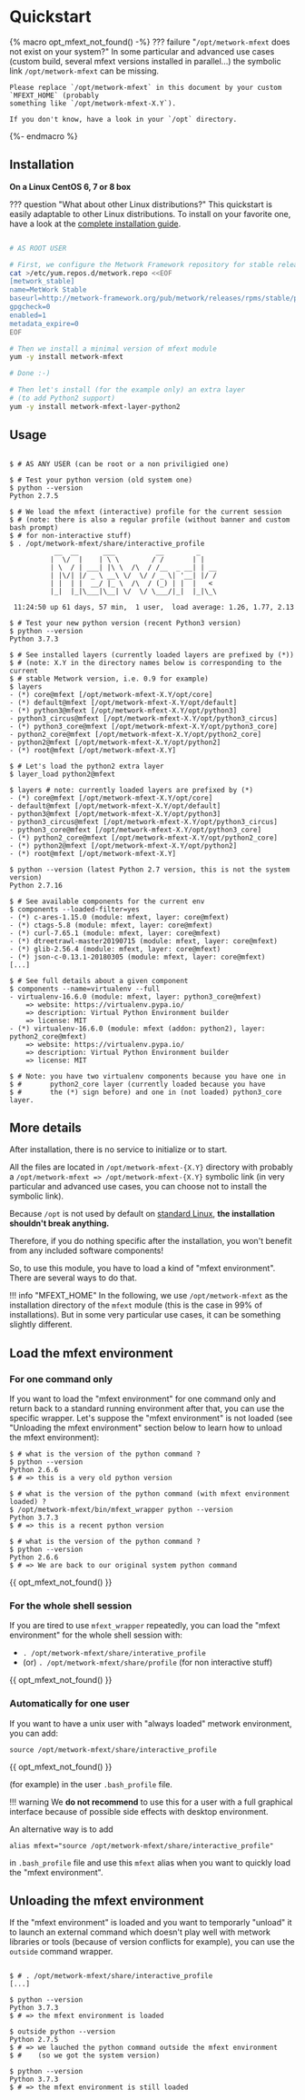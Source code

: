 # Quickstart

{% macro opt_mfext_not_found() -%}
??? failure "`/opt/metwork-mfext` does not exist on your system?"
    In some particular and advanced use cases (custom build, several mfext versions
    installed in parallel...) the symbolic link `/opt/metwork-mfext` can be missing.

    Please replace `/opt/metwork-mfext` in this document by your custom `MFEXT_HOME` (probably
    something like `/opt/metwork-mfext-X.Y`).

    If you don't know, have a look in your `/opt` directory.
{%- endmacro %}

## Installation

**On a Linux CentOS 6, 7 or 8 box**

??? question "What about other Linux distributions?"
    This quickstart is easily adaptable to other Linux distributions. To install
    on your favorite one, have a look at the [complete installation guide]({{installation_guide}}).

```bash

# AS ROOT USER

# First, we configure the Metwork Framework repository for stable releases
cat >/etc/yum.repos.d/metwork.repo <<EOF
[metwork_stable]
name=MetWork Stable
baseurl=http://metwork-framework.org/pub/metwork/releases/rpms/stable/portable/
gpgcheck=0
enabled=1
metadata_expire=0
EOF

# Then we install a minimal version of mfext module
yum -y install metwork-mfext

# Done :-)

# Then let's install (for the example only) an extra layer
# (to add Python2 support)
yum -y install metwork-mfext-layer-python2
```

## Usage

```console

$ # AS ANY USER (can be root or a non priviligied one)

$ # Test your python version (old system one)
$ python --version
Python 2.7.5

$ # We load the mfext (interactive) profile for the current session
$ # (note: there is also a regular profile (without banner and custom bash prompt)
$ # for non-interactive stuff)
$ . /opt/metwork-mfext/share/interactive_profile
           __  __      ___          __        _
          |  \/  |    | \ \        / /       | |
          | \  / | ___| |\ \  /\  / /__  _ __| | __
          | |\/| |/ _ \ __\ \/  \/ / _ \| '__| |/ /
          | |  | |  __/ |_ \  /\  / (_) | |  |   <
          |_|  |_|\___|\__| \/  \/ \___/|_|  |_|\_\

 11:24:50 up 61 days, 57 min,  1 user,  load average: 1.26, 1.77, 2.13

$ # Test your new python version (recent Python3 version)
$ python --version
Python 3.7.3

$ # See installed layers (currently loaded layers are prefixed by (*))
$ # (note: X.Y in the directory names below is corresponding to the current
$ # stable Metwork version, i.e. 0.9 for example)
$ layers
- (*) core@mfext [/opt/metwork-mfext-X.Y/opt/core]
- (*) default@mfext [/opt/metwork-mfext-X.Y/opt/default]
- (*) python3@mfext [/opt/metwork-mfext-X.Y/opt/python3]
- python3_circus@mfext [/opt/metwork-mfext-X.Y/opt/python3_circus]
- (*) python3_core@mfext [/opt/metwork-mfext-X.Y/opt/python3_core]
- python2_core@mfext [/opt/metwork-mfext-X.Y/opt/python2_core]
- python2@mfext [/opt/metwork-mfext-X.Y/opt/python2]
- (*) root@mfext [/opt/metwork-mfext-X.Y]

$ # Let's load the python2 extra layer
$ layer_load python2@mfext

$ layers # note: currently loaded layers are prefixed by (*)
- (*) core@mfext [/opt/metwork-mfext-X.Y/opt/core]
- default@mfext [/opt/metwork-mfext-X.Y/opt/default]
- python3@mfext [/opt/metwork-mfext-X.Y/opt/python3]
- python3_circus@mfext [/opt/metwork-mfext-X.Y/opt/python3_circus]
- python3_core@mfext [/opt/metwork-mfext-X.Y/opt/python3_core]
- (*) python2_core@mfext [/opt/metwork-mfext-X.Y/opt/python2_core]
- (*) python2@mfext [/opt/metwork-mfext-X.Y/opt/python2]
- (*) root@mfext [/opt/metwork-mfext-X.Y]

$ python --version (latest Python 2.7 version, this is not the system version)
Python 2.7.16

$ # See available components for the current env
$ components --loaded-filter=yes
- (*) c-ares-1.15.0 (module: mfext, layer: core@mfext)
- (*) ctags-5.8 (module: mfext, layer: core@mfext)
- (*) curl-7.65.1 (module: mfext, layer: core@mfext)
- (*) dtreetrawl-master20190715 (module: mfext, layer: core@mfext)
- (*) glib-2.56.4 (module: mfext, layer: core@mfext)
- (*) json-c-0.13.1-20180305 (module: mfext, layer: core@mfext)
[...]

$ # See full details about a given component
$ components --name=virtualenv --full
- virtualenv-16.6.0 (module: mfext, layer: python3_core@mfext)
    => website: https://virtualenv.pypa.io/
    => description: Virtual Python Environment builder
    => license: MIT
- (*) virtualenv-16.6.0 (module: mfext (addon: python2), layer: python2_core@mfext)
    => website: https://virtualenv.pypa.io/
    => description: Virtual Python Environment builder
    => license: MIT

$ # Note: you have two virtualenv components because you have one in
$ #       python2_core layer (currently loaded because you have
$ #       the (*) sign before) and one in (not loaded) python3_core layer.

```

## More details

After installation, there is no service to initialize or to start.

All the files are located in `/opt/metwork-mfext-{X.Y}` directory with probably
a `/opt/metwork-mfext => /opt/metwork-mfext-{X.Y}` symbolic link (in very particular
and advanced use cases, you can choose not to install the symbolic link).

Because `/opt` is not used by default on [standard Linux](https://en.wikipedia.org/wiki/Filesystem_Hierarchy_Standard), **the installation shouldn't break anything.**

Therefore, if you do nothing specific after the installation, you won't benefit
from any included software components!

So, to use this module, you have to load a kind of "mfext environment". There are several ways to do that.

!!! info "MFEXT_HOME"
    In the following, we use `/opt/metwork-mfext` as the installation directory of the `mfext` module (this is the case in 99% of installations). But in some very particular use cases, it
    can be something slightly different.

## Load the mfext environment

### For one command only

If you want to load the "mfext environment" for one command only and return back to a standard running environment after that, you can use the specific wrapper. Let's suppose the "mfext environment" is not loaded (see "Unloading the mfext environment" section below to learn how to unload the mfext environment):

```console
$ # what is the version of the python command ?
$ python --version
Python 2.6.6
$ # => this is a very old python version

$ # what is the version of the python command (with mfext environment loaded) ?
$ /opt/metwork-mfext/bin/mfext_wrapper python --version
Python 3.7.3
$ # => this is a recent python version

$ # what is the version of the python command ?
$ python --version
Python 2.6.6
$ # => We are back to our original system python command
```

{{ opt_mfext_not_found() }}

### For the whole shell session

If you are tired to use `mfext_wrapper` repeatedly, you can load the "mfext environment"
for the whole shell session with:

- `. /opt/metwork-mfext/share/interative_profile`
- (or) `. /opt/metwork-mfext/share/profile` (for non interactive stuff)

{{ opt_mfext_not_found() }}

### Automatically for one user

If you want to have a unix user with "always loaded" metwork environment, you can add:

```
source /opt/metwork-mfext/share/interactive_profile
```

{{ opt_mfext_not_found() }}

(for example) in the user `.bash_profile` file.

!!! warning
    We **do not recommend** to use this for a user with a full graphical interface because of possible side effects with desktop environment.

An alternative way is to add

```
alias mfext="source /opt/metwork-mfext/share/interactive_profile"
```

in `.bash_profile` file and use this `mfext` alias when you want to quickly load the "mfext environment".

## Unloading the mfext environment

If the "mfext environment" is loaded and you want to temporarly "unload" it to launch an external command which doesn't play well with metwork libraries
or tools (because of version conflicts for example), you can use the `outside` command wrapper.

```console

$ # . /opt/metwork-mfext/share/interactive_profile
[...]

$ python --version
Python 3.7.3
$ # => the mfext environment is loaded

$ outside python --version
Python 2.7.5
$ # => we lauched the python command outside the mfext environment
$ #    (so we got the system version)

$ python --version
Python 3.7.3
$ # => the mfext environment is still loaded
```
